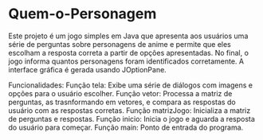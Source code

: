 # Quem-o-Personagem
Este projeto é um jogo simples em Java que apresenta aos usuários uma série de perguntas sobre personagens de anime e permite que eles escolham a resposta correta a partir de opções apresentadas. No final, o jogo informa quantos personagens foram identificados corretamente. A interface gráfica é gerada usando JOptionPane.

Funcionalidades: Função tela: Exibe uma série de diálogos com imagens e opções para o usuário escolher. Função vetor: Processa a matriz de perguntas, as trasnformando em vetores, e compara as respostas do usuário com as respostas corretas. Função matrizJogo: Inicializa a matriz de perguntas e respostas. Função inicio: Inicia o jogo e aguarda a resposta do usuário para começar. Função main: Ponto de entrada do programa.
